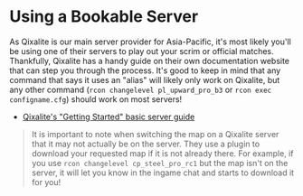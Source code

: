 # Using a Bookable Server
As Qixalite is our main server provider for Asia-Pacific, it's most likely you'll be using one of their servers to play out your scrim or official matches. Thankfully, Qixalite has a handy guide on their own documentation website that can step you through the process. It's good to keep in mind that any command that says it uses an "alias" will likely only work on Qixalite, but any other command (`rcon changelevel pl_upward_pro_b3` or `rcon exec configname.cfg`) should work on most servers!

- [Qixalite's "Getting Started" basic server guide](https://docs.qixalite.com/support/tf2/servers-getting-started.html)

>It is important to note when switching the map on a Qixalite server that it may not actually be on the server. They use a plugin to download your requested map if it is not already there. For example, if you use `rcon changelevel cp_steel_pro_rc1` but the map isn't on the server, it will let you know in the ingame chat and starts to download it for you!
